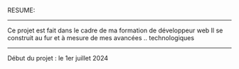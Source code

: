 RESUME:

---

Ce projet est fait dans le cadre de ma formation de développeur web
Il se construit au fur et à mesure de mes avancées .. technologiques

---

Début du projet : le 1er juillet 2024
